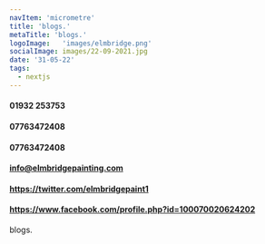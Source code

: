 ```yaml
---
navItem: 'micrometre'
title: 'blogs.'
metaTitle: 'blogs.'
logoImage:   'images/elmbridge.png'
socialImage: images/22-09-2021.jpg
date: '31-05-22'
tags:
  - nextjs
---
```



####  01932 253753
####  07763472408
####  07763472408
####  info@elmbridgepainting.com
####  https://twitter.com/elmbridgepaint1
####  https://www.facebook.com/profile.php?id=100070020624202
blogs.

